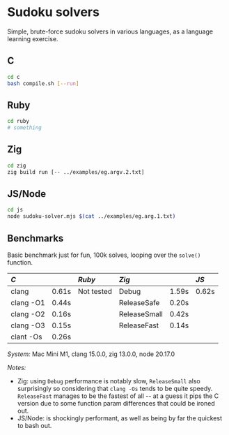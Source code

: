 # Sudoku solvers

Simple, brute-force sudoku solvers in various languages, as a language learning exercise.


## C

```sh
cd c
bash compile.sh [--run]
```


## Ruby

```sh
cd ruby
# something
```


## Zig

```sh
cd zig
zig build run [-- ../examples/eg.argv.2.txt]
```


## JS/Node

```sh
cd js
node sudoku-solver.mjs $(cat ../examples/eg.arg.1.txt)
```


## Benchmarks

Basic benchmark just for fun, 100k solves, looping over the `solve()` function.

| *C*       |       | *Ruby*     | *Zig*        |       | *JS*  |
| :-------- | :---- | :--------- | :----------- | :---- | :---- |
| clang     | 0.61s | Not tested | Debug        | 1.59s | 0.62s |
| clang -O1 | 0.44s |            | ReleaseSafe  | 0.20s |       |
| clang -O2 | 0.16s |            | ReleaseSmall | 0.42s |       |
| clang -O3 | 0.15s |            | ReleaseFast  | 0.14s |       |
| clant -Os | 0.26s |            |              |       |       |

_System:_ Mac Mini M1, clang 15.0.0, zig 13.0.0, node 20.17.0

_Notes:_
- Zig: using `Debug` performance is notably slow, `ReleaseSmall` also surprisingly so considering that `clang -Os` tends to be quite speedy. `ReleaseFast` manages to be the fastest of all -- at a guess it pips the C version due to some function param differences that could be ironed out.
- JS/Node: is shockingly performant, as well as being by far the quickest to bash out.
